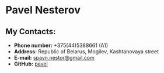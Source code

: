 # Pavel Nesterov
## My Contacts:
* **Phone number:** +375(44)5388661 (A1)
* **Address:** Republic of Belarus, Mogilev, Kashtanovaya street 
* **E-mail:** spavn.nestor@gmail.com
* **GitHub:**  [pavel](https://github.com/spavnnestor "GitHub Account")
